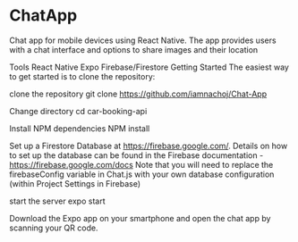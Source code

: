 # ChatApp
Chat app for mobile devices using React Native. The app provides users with a chat interface and options to share images and their location

Tools
React Native
Expo
Firebase/Firestore
Getting Started
The easiest way to get started is to clone the repository:

clone the repository
git clone https://github.com/iamnachoj/Chat-App

Change directory
cd car-booking-api

Install NPM dependencies
NPM install

Set up a Firestore Database at https://firebase.google.com/. Details on how to set up the database can be found in the Firebase documentation - https://firebase.google.com/docs Note that you will need to replace the firebaseConfig variable in Chat.js with your own database configuration (within Project Settings in Firebase)

start the server
expo start 

Download the Expo app on your smartphone and open the chat app by scanning your QR code.
